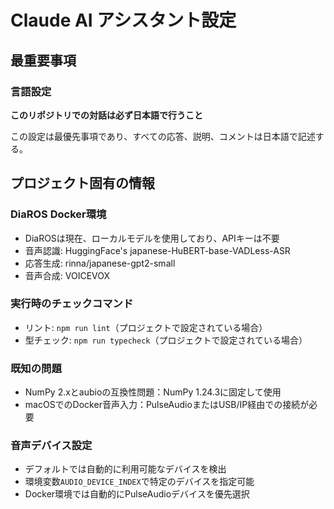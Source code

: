 # Claude AI アシスタント設定

## 最重要事項

### 言語設定
**このリポジトリでの対話は必ず日本語で行うこと**

この設定は最優先事項であり、すべての応答、説明、コメントは日本語で記述する。

## プロジェクト固有の情報

### DiaROS Docker環境
- DiaROSは現在、ローカルモデルを使用しており、APIキーは不要
- 音声認識: HuggingFace's japanese-HuBERT-base-VADLess-ASR
- 応答生成: rinna/japanese-gpt2-small
- 音声合成: VOICEVOX

### 実行時のチェックコマンド
- リント: `npm run lint`（プロジェクトで設定されている場合）
- 型チェック: `npm run typecheck`（プロジェクトで設定されている場合）

### 既知の問題
- NumPy 2.xとaubioの互換性問題：NumPy 1.24.3に固定して使用
- macOSでのDocker音声入力：PulseAudioまたはUSB/IP経由での接続が必要

### 音声デバイス設定
- デフォルトでは自動的に利用可能なデバイスを検出
- 環境変数`AUDIO_DEVICE_INDEX`で特定のデバイスを指定可能
- Docker環境では自動的にPulseAudioデバイスを優先選択